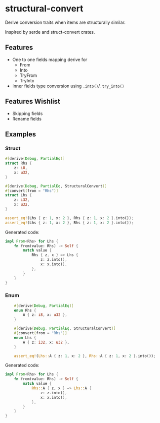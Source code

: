 # structural-convert

Derive conversion traits when items are structurally similar.

Inspired by serde and struct-convert crates.

## Features

- One to one fields mapping derive for
  - From
  - Into
  - TryFrom
  - TryInto
- Inner fields type conversion using `.into()`/`.try_into()`

## Features Wishlist

- Skipping fields
- Rename fields

## Examples

### Struct

```rs
#[derive(Debug, PartialEq)]
struct Rhs {
    z: i8,
    x: u32,
}

#[derive(Debug, PartialEq, StructuralConvert)]
#[convert(from = "Rhs")]
struct Lhs {
    z: i32,
    x: u32,
}

assert_eq!(Lhs { z: 1, x: 2 }, Rhs { z: 1, x: 2 }.into());
assert_eq!(Lhs { z: 1, x: 2 }, Rhs { z: 1, x: 2 }.into());
```

Generated code:

```rs
impl From<Rhs> for Lhs {
    fn from(value: Rhs) -> Self {
        match value {
            Rhs { z, x } => Lhs {
                z: z.into(),
                x: x.into(),
            },
        }
    }
}
```

### Enum

```rs
    #[derive(Debug, PartialEq)]
    enum Rhs {
        A { z: i8, x: u32 },
    }

    #[derive(Debug, PartialEq, StructuralConvert)]
    #[convert(from = "Rhs")]
    enum Lhs {
        A { z: i32, x: u32 },
    }

    assert_eq!(Lhs::A { z: 1, x: 2 }, Rhs::A { z: 1, x: 2 }.into());
```

Generated code:

```rs
impl From<Rhs> for Lhs {
    fn from(value: Rhs) -> Self {
        match value {
            Rhs::A { z, x } => Lhs::A {
                z: z.into(),
                x: x.into(),
            },
        }
    }
}
```
